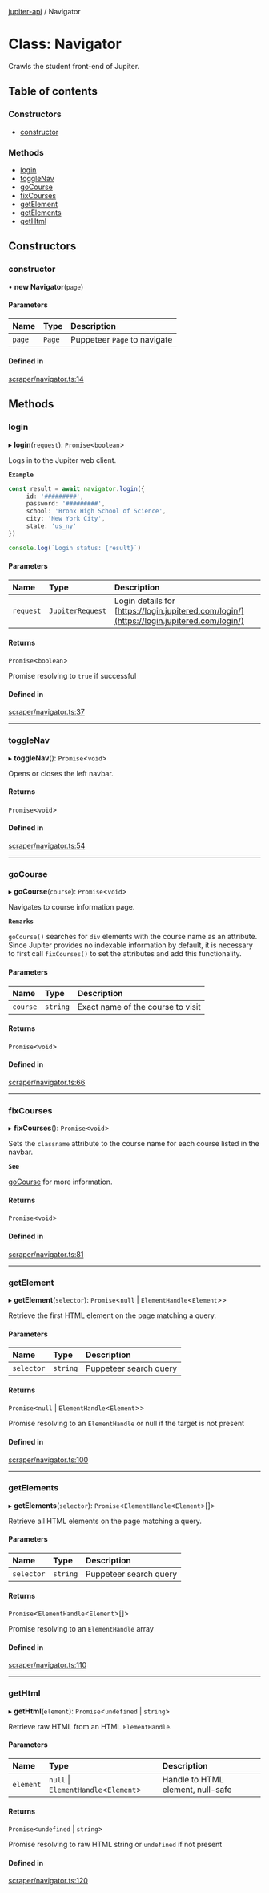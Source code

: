 [jupiter-api](../README.md) / Navigator

# Class: Navigator

Crawls the student front-end of Jupiter.

## Table of contents

### Constructors

- [constructor](Navigator.md#constructor)

### Methods

- [login](Navigator.md#login)
- [toggleNav](Navigator.md#togglenav)
- [goCourse](Navigator.md#gocourse)
- [fixCourses](Navigator.md#fixcourses)
- [getElement](Navigator.md#getelement)
- [getElements](Navigator.md#getelements)
- [getHtml](Navigator.md#gethtml)

## Constructors

### constructor

• **new Navigator**(`page`)

#### Parameters

| Name | Type | Description |
| :------ | :------ | :------ |
| `page` | `Page` | Puppeteer `Page` to navigate |

#### Defined in

[scraper/navigator.ts:14](https://github.com/Wolfiej-k/jupiter-api/blob/e681e95/lib/scraper/navigator.ts#L14)

## Methods

### login

▸ **login**(`request`): `Promise`<`boolean`\>

Logs in to the Jupiter web client.

**`Example`**

```ts
const result = await navigator.login({
     id: '#########',
     password: '#########',
     school: 'Bronx High School of Science',
     city: 'New York City',
     state: 'us_ny'
})

console.log(`Login status: {result}`)
```

#### Parameters

| Name | Type | Description |
| :------ | :------ | :------ |
| `request` | [`JupiterRequest`](../interfaces/JupiterRequest.md) | Login details for [https://login.jupitered.com/login/](https://login.jupitered.com/login/) |

#### Returns

`Promise`<`boolean`\>

Promise resolving to `true` if successful

#### Defined in

[scraper/navigator.ts:37](https://github.com/Wolfiej-k/jupiter-api/blob/e681e95/lib/scraper/navigator.ts#L37)

___

### toggleNav

▸ **toggleNav**(): `Promise`<`void`\>

Opens or closes the left navbar.

#### Returns

`Promise`<`void`\>

#### Defined in

[scraper/navigator.ts:54](https://github.com/Wolfiej-k/jupiter-api/blob/e681e95/lib/scraper/navigator.ts#L54)

___

### goCourse

▸ **goCourse**(`course`): `Promise`<`void`\>

Navigates to course information page.

**`Remarks`**

`goCourse()` searches for `div` elements with the course name as an attribute. Since Jupiter provides no indexable information by default, it is necessary to first call `fixCourses()` to set the attributes and add this functionality.

#### Parameters

| Name | Type | Description |
| :------ | :------ | :------ |
| `course` | `string` | Exact name of the course to visit |

#### Returns

`Promise`<`void`\>

#### Defined in

[scraper/navigator.ts:66](https://github.com/Wolfiej-k/jupiter-api/blob/e681e95/lib/scraper/navigator.ts#L66)

___

### fixCourses

▸ **fixCourses**(): `Promise`<`void`\>

Sets the `classname` attribute to the course name for each course listed in the navbar.

**`See`**

[goCourse](Navigator.md#gocourse) for more information.

#### Returns

`Promise`<`void`\>

#### Defined in

[scraper/navigator.ts:81](https://github.com/Wolfiej-k/jupiter-api/blob/e681e95/lib/scraper/navigator.ts#L81)

___

### getElement

▸ **getElement**(`selector`): `Promise`<``null`` \| `ElementHandle`<`Element`\>\>

Retrieve the first HTML element on the page matching a query.

#### Parameters

| Name | Type | Description |
| :------ | :------ | :------ |
| `selector` | `string` | Puppeteer search query |

#### Returns

`Promise`<``null`` \| `ElementHandle`<`Element`\>\>

Promise resolving to an `ElementHandle` or null if the target is not present

#### Defined in

[scraper/navigator.ts:100](https://github.com/Wolfiej-k/jupiter-api/blob/e681e95/lib/scraper/navigator.ts#L100)

___

### getElements

▸ **getElements**(`selector`): `Promise`<`ElementHandle`<`Element`\>[]\>

Retrieve all HTML elements on the page matching a query.

#### Parameters

| Name | Type | Description |
| :------ | :------ | :------ |
| `selector` | `string` | Puppeteer search query |

#### Returns

`Promise`<`ElementHandle`<`Element`\>[]\>

Promise resolving to an `ElementHandle` array

#### Defined in

[scraper/navigator.ts:110](https://github.com/Wolfiej-k/jupiter-api/blob/e681e95/lib/scraper/navigator.ts#L110)

___

### getHtml

▸ **getHtml**(`element`): `Promise`<`undefined` \| `string`\>

Retrieve raw HTML from an HTML `ElementHandle`.

#### Parameters

| Name | Type | Description |
| :------ | :------ | :------ |
| `element` | ``null`` \| `ElementHandle`<`Element`\> | Handle to HTML element, null-safe |

#### Returns

`Promise`<`undefined` \| `string`\>

Promise resolving to raw HTML string or `undefined` if not present

#### Defined in

[scraper/navigator.ts:120](https://github.com/Wolfiej-k/jupiter-api/blob/e681e95/lib/scraper/navigator.ts#L120)
